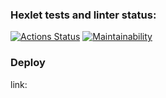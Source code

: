 ### Hexlet tests and linter status:
[![Actions Status](https://github.com/kitdim/java-project/actions/workflows/hexlet-check.yml/badge.svg)](https://github.com/kitdim/java-project/actions)
[![Maintainability](https://api.codeclimate.com/v1/badges/dcb01f6a48a0e5d034a4/maintainability)](https://codeclimate.com/github/kitdim/java-project/maintainability)
### Deploy
link: 